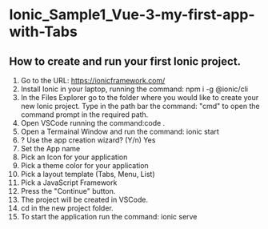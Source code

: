 # Ionic_Sample1_Vue-3-my-first-app-with-Tabs

## How to create and run your first Ionic project.
1. Go to the URL: https://ionicframework.com/
2. Install Ionic in your laptop, running the command: npm i -g @ionic/cli
3. In the Files Explorer go to the folder where you would like to create your new Ionic project.
Type in the path bar the command: "cmd" to open the command prompt in the required path.
4. Open VSCode running the command:code .
5. Open a Termainal Window and run the command: ionic start 
6. ? Use the app creation wizard? (Y/n) Yes
7. Set the App name
8. Pick an Icon for your application
9. Pick a theme color for your application
10. Pick a layout template (Tabs, Menu, List)
11. Pick a JavaScript Framework
12. Press the "Continue" button.
13. The project will be created in VSCode.
14. cd in the new project folder.
15. To start the application run the command: ionic serve


